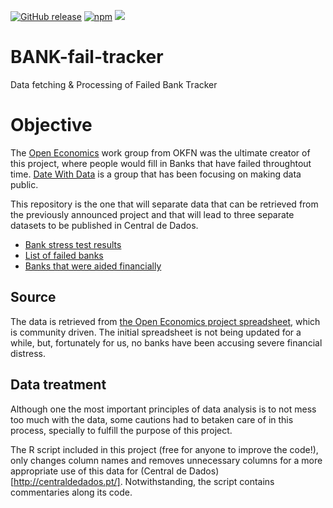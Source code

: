 [![GitHub release](https://img.shields.io/github/release/qubyte/rubidium.svg)]() 
[![npm](https://img.shields.io/npm/dm/localeval.svg)]() 
[![](https://img.shields.io/github/issues-raw/badges/shields.svg)]()

# BANK-fail-tracker
Data fetching & Processing of Failed Bank Tracker

# Objective

The [Open Economics](www.openeconomics.net) work group from OKFN was the ultimate
creator of this project, where people would fill in Banks that have failed
throughtout time.
[Date With Data](http://datewithdata.pt/) is a group that has been focusing on
making data public.

This repository is the one that will separate data that can be retrieved from
the previously announced project and that will lead to three separate datasets
to be published in Central de Dados.

 * [Bank stress test results](https://github.com/gsilvapt/bancos-testes-stress)
 * [List of failed banks](https://github.com/gsilvapt/bancos-falidos)
 * [Banks that were aided financially](https://github.com/gsilvapt/bancos-com-injecao)

## Source
The data is retrieved from  [the Open Economics project spreadsheet](https://docs.google.com/spreadsheets/d/1X35LxE2Vi7kYXlXkh_4TVnocq8AqTzdpCbaXoMjCB_8/edit#gid=0), which is community driven.
The initial spreadsheet is not being updated for a while, but, fortunately for
us, no banks have been accusing severe financial distress.

## Data treatment

Although one the most important principles of data analysis is to not mess too
much with the data, some cautions had to betaken care of in this process,
specially to fulfill the purpose of this project.

The R script included in this project (free for anyone to improve the code!),
only changes column names and removes unnecessary columns for a more appropriate
use of this data for (Central de Dados)[http://centraldedados.pt/]. Notwithstanding,
the script contains commentaries along its code.
